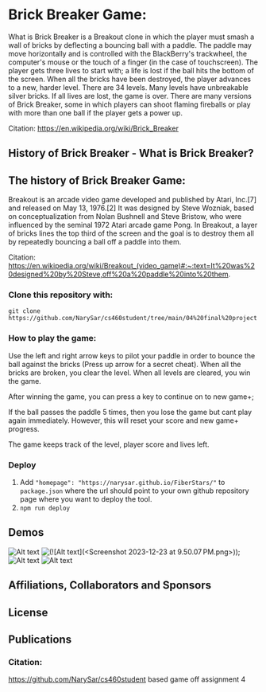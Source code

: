 # Brick Breaker Game:

What is Brick Breaker is a Breakout clone in which the player must smash a wall of bricks by deflecting a bouncing ball with a paddle. The paddle may move horizontally and is controlled with the BlackBerry's trackwheel, the computer's mouse or the touch of a finger (in the case of touchscreen). The player gets three lives to start with; a life is lost if the ball hits the bottom of the screen. When all the bricks have been destroyed, the player advances to a new, harder level. There are 34 levels. Many levels have unbreakable silver bricks. If all lives are lost, the game is over. There are many versions of Brick Breaker, some in which players can shoot flaming fireballs or play with more than one ball if the player gets a power up.

Citation: https://en.wikipedia.org/wiki/Brick_Breaker 

## History of Brick Breaker - What is Brick Breaker?

## The history of Brick Breaker Game:

Breakout is an arcade video game developed and published by Atari, Inc.[7] and released on May 13, 1976.[2] It was designed by Steve Wozniak, based on conceptualization from Nolan Bushnell and Steve Bristow, who were influenced by the seminal 1972 Atari arcade game Pong. In Breakout, a layer of bricks lines the top third of the screen and the goal is to destroy them all by repeatedly bouncing a ball off a paddle into them.

Citation: https://en.wikipedia.org/wiki/Breakout_(video_game)#:~:text=It%20was%20designed%20by%20Steve,off%20a%20paddle%20into%20them.



### Clone this repository with:

```
git clone https://github.com/NarySar/cs460student/tree/main/04%20final%20project
```

### How to play the game:

Use the left and right arrow keys to pilot your paddle
in order to bounce the ball against the bricks (Press up arrow for a secret cheat). When all the bricks are broken, you clear the level. When all levels are cleared, you win the game.

After winning the game, you can press a key to continue on to new game+;

If the ball passes the paddle 5 times, then you lose the game but cant play again immediately. However, this will reset your score and new game+ progress.

The game keeps track of the level, player score and lives left.


### Deploy

1. Add `"homepage": "https://narysar.github.io/FiberStars/"` to `package.json`
where the url should point to your own github repository page where you want to deploy the tool.
2. `npm run deploy`

## Demos ##
![Alt text](<Screenshot 2023-12-23 at 9.50.07 PM.png>)
![(!\[Alt text\](<Screenshot 2023-12-23 at 9.50.07 PM.png>));](<Screenshot 2023-12-23 at 9.50.11 PM.png>)
![Alt text](<Screenshot 2023-12-23 at 9.50.17 PM.png>)
![Alt text](<Screenshot 2023-12-23 at 9.50.25 PM.png>)



## Affiliations, Collaborators and Sponsors ##

## License ##

  
## Publications ##
### Citation: ###
https://github.com/NarySar/cs460student based game off assignment 4
```


```
